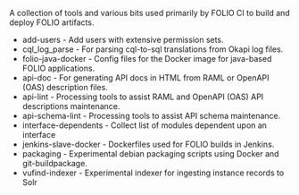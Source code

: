 A collection of tools and various bits used primarily by FOLIO CI to build and deploy FOLIO artifacts.

 * add-users - Add users with extensive permission sets.
 * cql_log_parse - For parsing cql-to-sql translations from Okapi log files.
 * folio-java-docker - Config files for the Docker image for java-based FOLIO applications.
 * api-doc - For generating API docs in HTML from RAML or OpenAPI (OAS) description files.
 * api-lint - Processing tools to assist RAML and OpenAPI (OAS) API descriptions maintenance.
 * api-schema-lint - Processing tools to assist API schema maintenance.
 * interface-dependents - Collect list of modules dependent upon an interface
 * jenkins-slave-docker - Dockerfiles used for FOLIO builds in Jenkins.
 * packaging - Experimental debian packaging scripts using Docker and git-buildpackage.
 * vufind-indexer - Experimental indexer for ingesting instance records to Solr
